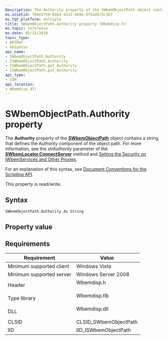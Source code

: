 ```yaml
---
Description: The Authority property of the SWbemObjectPath object contains a string that defines the Authority component of the object path.
ms.assetid: f00e5759-03b4-4333-b89e-5f54db73c3b7
ms.tgt_platform: multiple
title: SWbemObjectPath.Authority property (Wbemdisp.h)
ms.topic: reference
ms.date: 05/31/2018
topic_type: 
- APIRef
- kbSyntax
api_name: 
- SWbemObjectPath.Authority
- ISWbemObjectPath.Authority
- ISWbemObjectPath.get_Authority
- ISWbemObjectPath.put_Authority
api_type: 
- COM
api_location: 
- Wbemdisp.dll
---
```


# SWbemObjectPath.Authority property

The **Authority** property of the [**SWbemObjectPath**](swbemobjectpath.md) object contains a string that defines the Authority component of the object path. For more information, see the *strAuthority* parameter of the [**SWbemLocator.ConnectServer**](swbemlocator-connectserver.md) method and [Setting the Security on IWbemServices and Other Proxies](setting-the-security-on-iwbemservices-and-other-proxies.md).

For an explanation of this syntax, see [Document Conventions for the Scripting API](document-conventions-for-the-scripting-api.md).

This property is read/write.

## Syntax


```VB
SWbemObjectPath.Authority As String
```



## Property value

## Requirements



| Requirement | Value |
|-------------------------------------|-----------------------------------------------------------------------------------------|
| Minimum supported client<br/> | Windows Vista<br/>                                                                |
| Minimum supported server<br/> | Windows Server 2008<br/>                                                          |
| Header<br/>                   | <dl> <dt>Wbemdisp.h</dt> </dl>   |
| Type library<br/>             | <dl> <dt>Wbemdisp.tlb</dt> </dl> |
| DLL<br/>                      | <dl> <dt>Wbemdisp.dll</dt> </dl> |
| CLSID<br/>                    | CLSID\_SWbemObjectPath<br/>                                                       |
| IID<br/>                      | IID\_ISWbemObjectPath<br/>                                                        |



 

 




